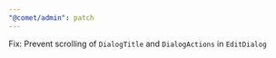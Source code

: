 ```yaml
---
"@comet/admin": patch
---
```


Fix: Prevent scrolling of `DialogTitle` and `DialogActions` in `EditDialog`
